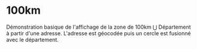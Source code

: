 # 100km
Démonstration basique de l'affichage de la zone de 100km ⋃ Département à partir d'une adresse.
L'adresse est géocodée puis un cercle est fusionné avec le département.


